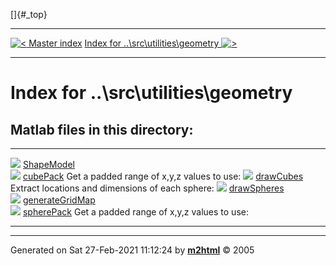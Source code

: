 []{#_top}

  -------------------------------------------------------------------- -----------------------------------------------------------------------------------
  [![\<](../../../../left.png) Master index](../../../../index.html)     [Index for ..\\src\\utilities\\geometry ![\>](../../../../right.png)](index.html)
  -------------------------------------------------------------------- -----------------------------------------------------------------------------------

# Index for ..\\src\\utilities\\geometry

## Matlab files in this directory:

  ------------------------------------------------------------------------- --------------------------------------------------
  ![](../../../../matlabicon.gif) [ShapeModel](ShapeModel.html)             
  ![](../../../../matlabicon.gif) [cubePack](cubePack.html)                 Get a padded range of x,y,z values to use:
  ![](../../../../matlabicon.gif) [drawCubes](drawCubes.html)               Extract locations and dimensions of each sphere:
  ![](../../../../matlabicon.gif) [drawSpheres](drawSpheres.html)           
  ![](../../../../matlabicon.gif) [generateGridMap](generateGridMap.html)   
  ![](../../../../matlabicon.gif) [spherePack](spherePack.html)             Get a padded range of x,y,z values to use:
  ------------------------------------------------------------------------- --------------------------------------------------

------------------------------------------------------------------------

Generated on Sat 27-Feb-2021 11:12:24 by
**[m2html](http://www.artefact.tk/software/matlab/m2html/ "Matlab Documentation in HTML")**
© 2005
